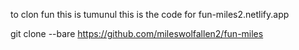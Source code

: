 to clon fun this is tumunul this is the code for fun-miles2.netlify.app


git clone --bare https://github.com/mileswolfallen2/fun-miles
